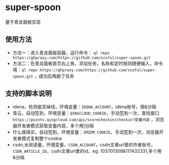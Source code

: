 # super-spoon
基于青龙面板实现

## 使用方法
- 方法一：进入青龙面板容器，运行命令： `ql repo https://ghproxy.com/https://github.com/scoful/super-spoon.git`
- 方法二：在青龙面板首页右上角，添加任务，名称和定时规则随便输入，命令填：`ql repo https://ghproxy.com/https://github.com/scoful/super-spoon.git` ，成功后再删了任务


## 支持的脚本说明

- idena，检测是否掉线，环境变量：`IDENA_ACCOUNT`，idena账号，用&分隔
- 青云，自动签到，环境变量：`QINGCLOUD_COOKIE`，手动签到一次，查找接口`https://points.qingcloud.com/api/scorecheckin/checkin?变量内容` ，浏览器开发者模式获取变量内容，多个用|分隔
- 什么值得买，自动签到，环境变量：`SMZDM_COOKIE`，手动签到一次，浏览器开发者模式复制整个cookie
- csdn,水阅读量，环境变量，`CSDN_ACCOUNT`，csdn文章url里的作者账号，`CSDN_ARTICLE_ID`，csdn文章url里的id，eg: 103701308&117432331,多个用&分隔